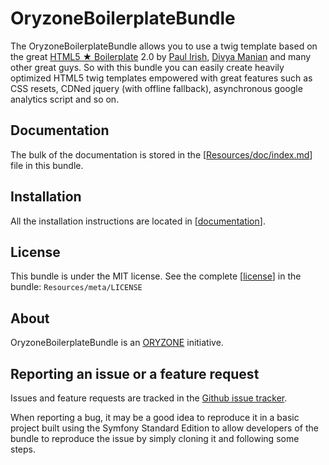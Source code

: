 OryzoneBoilerplateBundle
========================
The OryzoneBoilerplateBundle allows you to use a twig template based on the great [HTML5 ★ Boilerplate](http://html5boilerplate.com/) 2.0 by [Paul Irish](http://paulirish.com/), [Divya Manian](http://nimbupani.com/) and many other great guys.
So with this bundle you can easily create heavily optimized HTML5 twig templates empowered with great features such as CSS resets, CDNed jquery (with offline fallback), asynchronous google analytics script and so on.

Documentation
-------------
The bulk of the documentation is stored in the [[Resources/doc/index.md][documentation]] file in this bundle.

Installation
------------
All the installation instructions are located in [[documentation][documentation]].

License
-------
This bundle is under the MIT license. See the complete [[license][license]] in the bundle: `Resources/meta/LICENSE`

About
-----
OryzoneBoilerplateBundle is an [ORYZONE][oryzone] initiative.

Reporting an issue or a feature request
---------------------------------------
Issues and feature requests are tracked in the [Github issue tracker](https://github.com/Oryzone/OryzoneBoilerplateBundle/issues).

When reporting a bug, it may be a good idea to reproduce it in a basic project built using the Symfony Standard Edition to allow developers of the bundle to reproduce the issue by simply cloning it and following some steps.

[documentation]: https://github.com/Oryzone/OryzoneBoilerplateBundle/blob/master/Oryzone/Bundle/BoilerplateBundle/Resources/doc/index.md  "Extended bundle documentation"

[license]: https://github.com/Oryzone/OryzoneBoilerplateBundle/blob/master/Oryzone/Bundle/BoilerplateBundle/Resources/meta/LICENSE "MIT license"

[oryzone]: http://oryzone.com "ORYZONE web site"